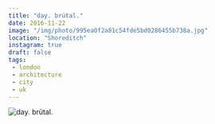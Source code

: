 ```yaml
---
title: "day. brütal."
date: 2016-11-22
image: "/img/photo/995ea0f2a81c54fde5bd0286455b738a.jpg"
location: "Shoreditch"
instagram: true
draft: false
tags:
 - london
 - architecture
 - city
 - uk
---
```


![day. brütal.](/img/photo/995ea0f2a81c54fde5bd0286455b738a.jpg)
